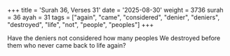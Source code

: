 +++
title = 'Surah 36, Verses 31'
date = '2025-08-30'
weight = 3736
surah = 36
ayah = 31
tags = ["again", "came", "considered", "denier", "deniers", "destroyed", "life", "not", "people", "peoples"]
+++

Have the deniers not considered how many peoples We destroyed before them who never came back to life again?